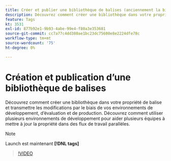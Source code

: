 ```yaml
---
title: Créer et publier une bibliothèque de balises (anciennement la bibliothèque Launch)
description: Découvrez comment créer une bibliothèque dans votre propriété de balise et transmettre les modifications par le biais de vos environnements de développement, d’évaluation et de production.
feature: Tags
kt: 3531
exl-id: 877b92e1-9b93-4abe-99e4-f80a3e353681
source-git-commit: cc7a77c4dd380ae1bc23dc75608e8e2224dfe78c
workflow-type: tm+mt
source-wordcount: '75'
ht-degree: 0%

---
```


# Création et publication d’une bibliothèque de balises

Découvrez comment créer une bibliothèque dans votre propriété de balise et transmettre les modifications par le biais de vos environnements de développement, d’évaluation et de production. Découvrez comment utiliser plusieurs environnements de développement pour aider plusieurs équipes à mettre à jour la propriété dans des flux de travail parallèles.

>[!NOTE]
>
> Launch est maintenant **[!DNL tags]**

>[!VIDEO](https://video.tv.adobe.com/v/28731/?quality=12&learn=on)

